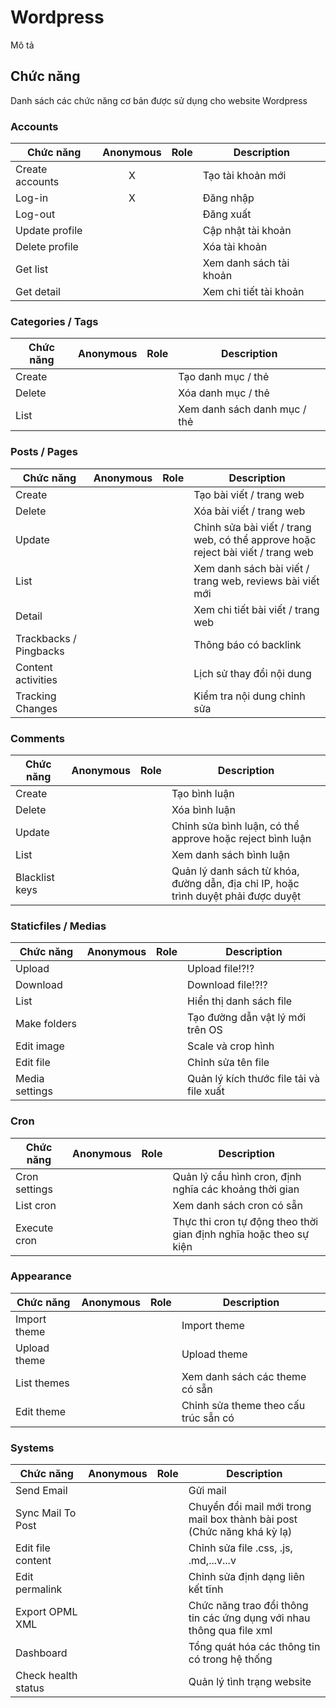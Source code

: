 # Wordpress

Mô tả

## Chức năng

Danh sách các chức năng cơ bản được sử dụng cho website Wordpress

### Accounts

| Chức năng       | Anonymous | Role | Description             |
| --------------- | :-------: | ---- | ----------------------- |
| Create accounts |     X     |      | Tạo tài khoản mới       |
| Log-in          |     X     |      | Đăng nhập               |
| Log-out         |           |      | Đăng xuất               |
| Update profile  |           |      | Cập nhật tài khoản      |
| Delete profile  |           |      | Xóa tài khoản           |
| Get list        |           |      | Xem danh sách tài khoản |
| Get detail      |           |      | Xem chi tiết tài khoản  |

### Categories / Tags

| Chức năng | Anonymous | Role | Description                  |
| --------- | :-------: | ---- | ---------------------------- |
| Create    |           |      | Tạo danh mục / thẻ           |
| Delete    |           |      | Xóa danh mục / thẻ           |
| List      |           |      | Xem danh sách danh mục / thẻ |

### Posts / Pages

| Chức năng              | Anonymous | Role | Description                                                                     |
| ---------------------- | :-------: | ---- | ------------------------------------------------------------------------------- |
| Create                 |           |      | Tạo bài viết / trang web                                                        |
| Delete                 |           |      | Xóa bài viết / trang web                                                        |
| Update                 |           |      | Chỉnh sửa bài viết / trang web, có thể approve hoặc reject bài viết / trang web |
| List                   |           |      | Xem danh sách bài viết / trang web, reviews bài viết mới                        |
| Detail                 |           |      | Xem chi tiết bài viết / trang web                                               |
| Trackbacks / Pingbacks |           |      | Thông báo có backlink                                                           |
| Content activities     |           |      | Lịch sử thay đổi nội dung                                                       |
| Tracking Changes       |           |      | Kiểm tra nội dung chỉnh sửa                                                     |

### Comments

| Chức năng      | Anonymous | Role | Description                                                                        |
| -------------- | :-------: | ---- | ---------------------------------------------------------------------------------- |
| Create         |           |      | Tạo bình luận                                                                      |
| Delete         |           |      | Xóa bình luận                                                                      |
| Update         |           |      | Chỉnh sửa bình luận, có thể approve hoặc reject bình luận                          |
| List           |           |      | Xem danh sách bình luận                                                            |
| Blacklist keys |           |      | Quản lý danh sách từ khóa, đường dẫn, địa chỉ IP, hoặc trình duyệt phải được duyệt |

### Staticfiles / Medias

| Chức năng      | Anonymous | Role | Description                              |
| -------------- | :-------: | ---- | ---------------------------------------- |
| Upload         |           |      | Upload file!?!?                          |
| Download       |           |      | Download file!?!?                        |
| List           |           |      | Hiển thị danh sách file                  |
| Make folders   |           |      | Tạo đường dẫn vật lý mới trên OS         |
| Edit image     |           |      | Scale và crop hình                       |
| Edit file      |           |      | Chỉnh sửa tên file                       |
| Media settings |           |      | Quản lý kích thước file tải và file xuất |

### Cron

| Chức năng     | Anonymous | Role | Description                                                       |
| ------------- | :-------: | ---- | ----------------------------------------------------------------- |
| Cron settings |           |      | Quản lý cầu hình cron, định nghĩa các khoảng thời gian            |
| List cron     |           |      | Xem danh sách cron có sẵn                                         |
| Execute cron  |           |      | Thực thi cron tự động theo thời gian định nghĩa hoặc theo sự kiện |

### Appearance

| Chức năng    | Anonymous | Role | Description                          |
| ------------ | :-------: | ---- | ------------------------------------ |
| Import theme |           |      | Import theme                         |
| Upload theme |           |      | Upload theme                         |
| List themes  |           |      | Xem danh sách các theme có sẵn       |
| Edit theme   |           |      | Chỉnh sửa theme theo cấu trúc sẵn có |

### Systems

| Chức năng           | Anonymous | Role | Description                                                             |
| ------------------- | :-------: | ---- | ----------------------------------------------------------------------- |
| Send Email          |           |      | Gửi mail                                                                |
| Sync Mail To Post   |           |      | Chuyển đổi mail mới trong mail box thành bài post (Chức năng khá kỳ lạ) |
| Edit file content   |           |      | Chỉnh sửa file .css, .js, .md,...v...v                                  |
| Edit permalink      |           |      | Chỉnh sửa định dạng liên kết tĩnh                                       |
| Export OPML XML     |           |      | Chức năng trao đổi thông tin các ứng dụng với nhau thông qua file xml   |
| Dashboard           |           |      | Tổng quát hóa các thông tin có trong hệ thống                           |
| Check health status |           |      | Quản lý tình trạng website                                              |
